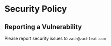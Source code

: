 # Security Policy

## Reporting a Vulnerability

Please report security issues to `zach@zachleat.com`
